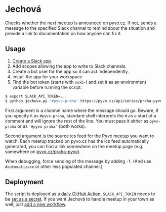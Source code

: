 # Jechová

Checks whether the next meetup is announced on [pyvo.cz](https://pyvo.cz/). If not, sends a message to the specified Slack channel to remind about the situation and provide a link to documentation on how anyone can fix it.

## Usage

1. [Create a Slack app](https://api.slack.com/apps?new_app=1).
1. Add scopes allowing the app to write to Slack channels.
1. Create a bot user for the app so it can act independently.
1. Install the app for your workspace.
1. Find the bot token (starts with `xoxb-`) and set it as an environment variable before running the script:

```bash
$ export SLACK_API_TOKEN=...
$ python jechova.py '#pyvo-praha' https://pyvo.cz/api/series/praha-pyvo.ics
```

First argument is a channel name where the message should go. Beware, if you specify it as `#pyvo-praha`, standard shell interprets the `#` as a start of a comment and will ignore the rest of the line. You must pass it either as `pyvo-praha` or as `'#pyvo-praha'` (both works).

Second argument is the source ics feed for the Pyvo meetup you want to watch. Each meetup tracked on pyvo.cz has the ics feed automatically generated, you can find a link somewhere on the meetup page (e.g. somewhere on [pyvo.cz/praha-pyvo](https://pyvo.cz/praha-pyvo/)).

When debugging, force sending of the message by adding `-f`. (And use `#automatizace` or other less populated channel.)

## Deployment

The script is deployed as a [daily GitHub Action](https://github.com/pyvec/jechova/actions). `SLACK_API_TOKEN` needs to be [set as a secret](https://github.com/pyvec/jechova/settings/secrets). If you want Jechová to handle meetup in your town as well, just [add a new workflow](https://github.com/pyvec/jechova/tree/master/.github/workflows).
